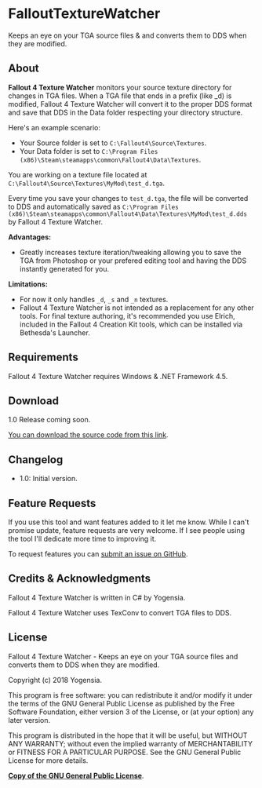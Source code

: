 # FalloutTextureWatcher

Keeps an eye on your TGA source files & and converts them to DDS when they are modified.

## About

**Fallout 4 Texture Watcher** monitors your source texture directory for changes in TGA files. When a TGA file that ends in a prefix (like _d) is modified, Fallout 4 Texture Watcher will convert it to the proper DDS format and save that DDS in the Data folder respecting your directory structure.

Here's an example scenario:

- Your Source folder is set to `C:\Fallout4\Source\Textures`.
- Your Data folder is set to `C:\Program Files (x86)\Steam\steamapps\common\Fallout4\Data\Textures`.

You are working on a texture file located at `C:\Fallout4\Source\Textures\MyMod\test_d.tga`.

Every time you save your changes to `test_d.tga`, the file will be converted to DDS and automatically saved as `C:\Program Files (x86)\Steam\steamapps\common\Fallout4\Data\Textures\MyMod\test_d.dds` by Fallout 4 Texture Watcher.

**Advantages:**

- Greatly increases texture iteration/tweaking allowing you to save the TGA from Photoshop or your prefered editing tool and having the DDS instantly generated for you.

**Limitations:**

- For now it only handles `_d`, `_s` and `_n` textures.
- Fallout 4 Texture Watcher is not intended as a replacement for any other tools. For final texture authoring, it's recommended you use Elrich, included in the Fallout 4 Creation Kit tools, which can be installed via Bethesda's Launcher.

## Requirements

Fallout 4 Texture Watcher requires Windows & .NET Framework 4.5.

## Download

1.0 Release coming soon.

[You can download the source code from this link](https://github.com/yogensia/FalloutTextureWatcher/archive/master.zip).

## Changelog

- 1.0: Initial version.

## Feature Requests

If you use this tool and want features added to it let me know. While I can't promise update, feature requests are very welcome. If I see people using the tool I'll dedicate more time to improving it.

To request features you can [submit an issue on GitHub](https://github.com/yogensia/FalloutTextureWatcher/issues/new).

## Credits & Acknowledgments

Fallout 4 Texture Watcher is written in C# by Yogensia.

Fallout 4 Texture Watcher uses TexConv to convert TGA files to DDS.

## License

Fallout 4 Texture Watcher - Keeps an eye on your TGA source files and converts them to DDS when they are modified.

Copyright (c) 2018 Yogensia.

This program is free software: you can redistribute it and/or modify
it under the terms of the GNU General Public License as published by
the Free Software Foundation, either version 3 of the License, or
(at your option) any later version.

This program is distributed in the hope that it will be useful,
but WITHOUT ANY WARRANTY; without even the implied warranty of
MERCHANTABILITY or FITNESS FOR A PARTICULAR PURPOSE. See the
GNU General Public License for more details.

**[Copy of the GNU General Public License](https://github.com/yogensia/FalloutTextureWatcher/blob/master/LICENSE)**.